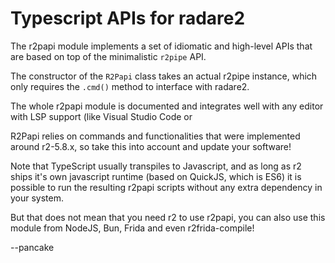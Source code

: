 # Typescript APIs for radare2

The r2papi module implements a set of idiomatic and high-level APIs
that are based on top of the minimalistic `r2pipe` API.

The constructor of the `R2Papi` class takes an actual r2pipe instance,
which only requires the `.cmd()` method to interface with radare2.

The whole r2papi module is documented and integrates well with any
editor with LSP support (like Visual Studio Code or

R2Papi relies on commands and functionalities that were implemented
around r2-5.8.x, so take this into account and update your software!

Note that TypeScript usually transpiles to Javascript, and as long as
r2 ships it's own javascript runtime (based on QuickJS, which is ES6)
it is possible to run the resulting r2papi scripts without any extra
dependency in your system.

But that does not mean that you need r2 to use r2papi, you can also
use this module from NodeJS, Bun, Frida and even r2frida-compile!

--pancake
